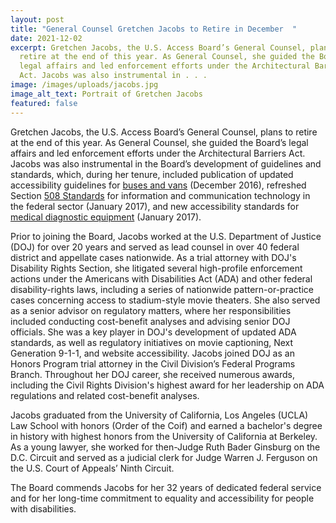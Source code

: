 ```yaml
---
layout: post
title: "General Counsel Gretchen Jacobs to Retire in December  "
date: 2021-12-02
excerpt: Gretchen Jacobs, the U.S. Access Board’s General Counsel, plans to
  retire at the end of this year. As General Counsel, she guided the Board’s
  legal affairs and led enforcement efforts under the Architectural Barriers
  Act. Jacobs was also instrumental in . . .
image: /images/uploads/jacobs.jpg
image_alt_text: Portrait of Gretchen Jacobs
featured: false
---
```

Gretchen Jacobs, the U.S. Access Board’s General Counsel, plans to retire at the end of this year. As General Counsel, she guided the Board’s legal affairs and led enforcement efforts under the Architectural Barriers Act. Jacobs was also instrumental in the Board’s development of guidelines and standards, which, during her tenure, included publication of updated accessibility guidelines for [buses and vans](https://www.access-board.gov/ada/vehicles/) (December 2016), refreshed Section [508 Standards](https://www.access-board.gov/ict/) for information and communication technology in the federal sector (January 2017), and new accessibility standards for [medical diagnostic equipment](https://www.access-board.gov/mde/) (January 2017).

Prior to joining the Board, Jacobs worked at the U.S. Department of Justice (DOJ) for over 20 years and served as lead counsel in over 40 federal district and appellate cases nationwide. As a trial attorney with DOJ's Disability Rights Section, she litigated several high-profile enforcement actions under the Americans with Disabilities Act (ADA) and other federal disability-rights laws, including a series of nationwide pattern-or-practice cases concerning access to stadium-style movie theaters. She also served as a senior advisor on regulatory matters, where her responsibilities included conducting cost-benefit analyses and advising senior DOJ officials. She was a key player in DOJ's development of updated ADA standards, as well as regulatory initiatives on movie captioning, Next Generation 9-1-1, and website accessibility. Jacobs joined DOJ as an Honors Program trial attorney in the Civil Division’s Federal Programs Branch. Throughout her DOJ career, she received numerous awards, including the Civil Rights Division's highest award for her leadership on ADA regulations and related cost-benefit analyses.

Jacobs graduated from the University of California, Los Angeles (UCLA) Law School with honors (Order of the Coif) and earned a bachelor's degree in history with highest honors from the University of California at Berkeley. As a young lawyer, she worked for then-Judge Ruth Bader Ginsburg on the D.C. Circuit and served as a judicial clerk for Judge Warren J. Ferguson on the U.S. Court of Appeals’ Ninth Circuit.

The Board commends Jacobs for her 32 years of dedicated federal service and for her long-time commitment to equality and accessibility for people with disabilities.
